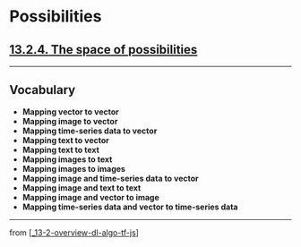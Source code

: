 # Possibilities

## [**13.2.4.** The space of possibilities](https://livebook.manning.com/book/deep-learning-with-javascript/chapter-13/111)

---

## **Vocabulary**

- **Mapping vector to vector**
- **Mapping image to vector**
- **Mapping time-series data to vector**
- **Mapping text to vector**
- **Mapping text to text**
- **Mapping images to text**
- **Mapping images to images**
- **Mapping image and time-series data to vector**
- **Mapping image and text to text**
- **Mapping image and vector to image**
- **Mapping time-series data and vector to time-series data**

<link rel="stylesheet" type="text/css" media="all" href="../../../assets/css/custom.css" />

---

from [[_13-2-overview-dl-algo-tf-js]]

[//begin]: # "Autogenerated link references for markdown compatibility"
[_13-2-overview-dl-algo-tf-js]: _13-2-overview-dl-algo-tf-js.md "🎓 DL Algo TF.js"
[//end]: # "Autogenerated link references"
